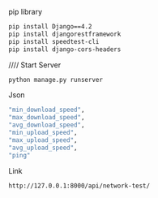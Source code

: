 pip library

```bash
pip install Django==4.2
pip install djangorestframework
pip install speedtest-cli
pip install django-cors-headers
```
////
Start Server
```bash 
python manage.py runserver 
```

Json
```bash
"min_download_speed",
"max_download_speed",
"avg_download_speed",
"min_upload_speed",
"max_upload_speed",
"avg_upload_speed",
"ping"
```

Link
```bash
http://127.0.0.1:8000/api/network-test/
```
